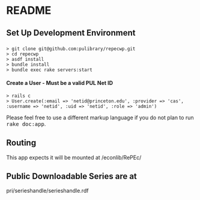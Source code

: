 # README

## Set Up Development Environment

###
```
> git clone git@github.com:pulibrary/repecwp.git
> cd repecwp
> asdf install
> bundle install
> bundle exec rake servers:start
```

#### Create a User - Must be a valid PUL Net ID
```
> rails c
> User.create(:email => 'netid@princeton.edu', :provider => 'cas', :username => 'netid', :uid => 'netid', :role => 'admin')
```

Please feel free to use a different markup language if you do not plan to run
<tt>rake doc:app</tt>.


## Routing
This app expects it will be mounted at /econlib/RePEc/

## Public Downloadable Series are at
pri/serieshandle/serieshandle.rdf
